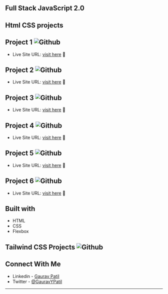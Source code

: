 ## Full Stack JavaScript 2.0
## Html CSS projects

## Project 1 ![Github](https://github.com/GauravPatil301/FSJS2/tree/main/HTMLandCSSassignment/Week03/Project%2001)
- Live Site URL: [visit here](https://seo-master-p1.netlify.app/) :rocket:

## Project 2 ![Github](https://github.com/GauravPatil301/FSJS2/tree/main/HTMLandCSSassignment/Week03/Project%2002)
- Live Site URL: [visit here](https://crypto-market-p2.netlify.app/) :rocket:

## Project 3 ![Github](https://github.com/GauravPatil301/FSJS2/tree/main/HTMLandCSSassignment/Week03/Project%2003)
- Live Site URL: [visit here](https://fashion-hub-p3.netlify.app/) :rocket:

## Project 4 ![Github](https://github.com/GauravPatil301/FSJS2/tree/main/HTMLandCSSassignment/Week04/project1)
- Live Site URL: [visit here](https://calm-p4.netlify.app/) :rocket:

## Project 5 ![Github](https://github.com/GauravPatil301/FSJS2/tree/main/HTMLandCSSassignment/Week04/Project2)
- Live Site URL: [visit here](https://medifine-p5.netlify.app/) :rocket:

## Project 6 ![Github](https://github.com/GauravPatil301/FSJS2/tree/main/HTMLandCSSassignment/Week04/Project3)
- Live Site URL: [visit here](https://justice-p6.netlify.app/) :rocket:


## Built with
- HTML
- CSS
- Flexbox

## Tailwind CSS Projects ![Github]()

## Connect With Me
- Linkedin - [Gaurav Patil](https://www.linkedin.com/in/gaurav-patil301/)
- Twitter - [@GauravYPatil](https://twitter.com/GauravYPatil)

---

